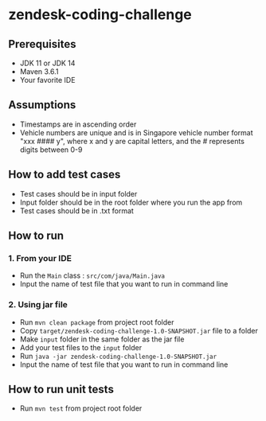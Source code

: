 # zendesk-coding-challenge

## Prerequisites
- JDK 11 or JDK 14
- Maven 3.6.1
- Your favorite IDE

## Assumptions
- Timestamps are in ascending order
- Vehicle numbers are unique and is in Singapore vehicle number format "xxx #### y", where x and y are capital letters, and the # represents digits between 0-9

## How to add test cases
- Test cases should be in input folder
- Input folder should be in the root folder where you run the app from
- Test cases should be in .txt format

## How to run
### 1. From your IDE
- Run the `Main` class : `src/com/java/Main.java`
- Input the name of test file that you want to run in command line

### 2. Using jar file
- Run `mvn clean package` from project root folder
- Copy `target/zendesk-coding-challenge-1.0-SNAPSHOT.jar` file to a folder
- Make `input` folder in the same folder as the jar file
- Add your test files to the `input` folder
- Run `java -jar zendesk-coding-challenge-1.0-SNAPSHOT.jar`
- Input the name of test file that you want to run in command line

## How to run unit tests
- Run `mvn test` from project root folder


